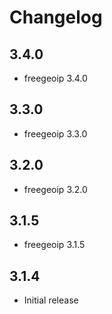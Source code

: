 # Changelog

## 3.4.0
  - freegeoip 3.4.0

## 3.3.0
  - freegeoip 3.3.0

## 3.2.0
  - freegeoip 3.2.0

## 3.1.5
  - freegeoip 3.1.5

## 3.1.4
  - Initial release
